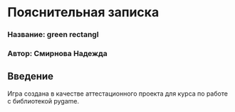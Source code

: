 # Пояснительная записка
### Название: green rectangl
### Автор: Смирнова Надежда
## Введение
Игра создана в качестве аттестационного проекта для курса по работе с библиотекой pygame.

